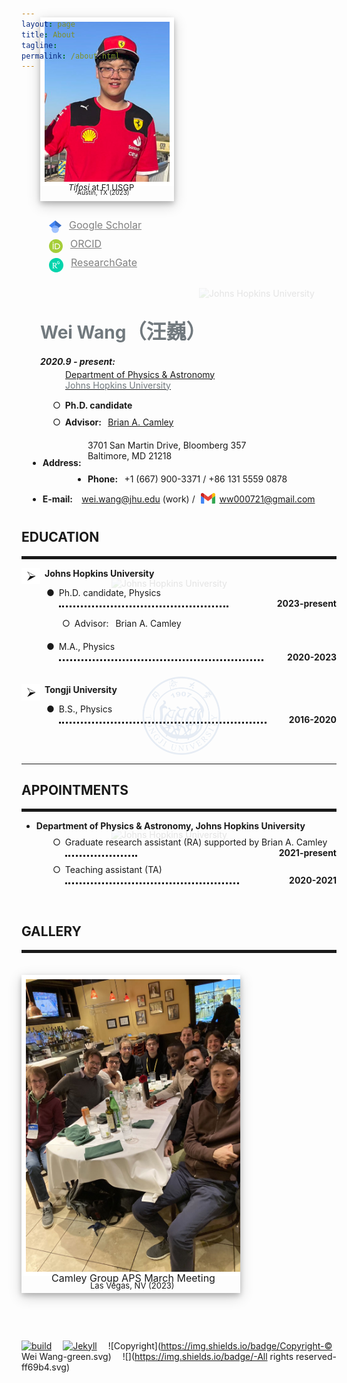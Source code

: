 ```yaml
---
layout: page
title: About
tagline:
permalink: /about.html
---
```


<div class="row" style="border: 0px solid green; overflow: hidden; margin: -120px 0px 0px 0px">
<div class="row" style="border: 0px solid red; margin: 20px 0px 0px 30px">
<div style='float:left; border: 0px solid black;'>
<div style="box-shadow: 0 4px 8px 0 rgba(0, 0, 0, 0.2), 0 6px 20px 0 rgba(0, 0, 0, 0.19); overflow: hidden;">
<img src='./images/2023usgp.png' alt="Photo" title="Forza Ferrari! Tifosi at 2023 F1 USGP!" style='width:200px;   border: 7px solid white'/>
<p id="text" style="margin:-10px 0px 0px 45px;"><font size="2"> <i>Tifosi</i> at F1 USGP</font></p>
<p style="margin:-10px 0px 7px 59px"><font size="1.8">Austin, TX (2023)</font></p>
</div>
<p style="margin: 28px 0px 0px 4px">
<svg style="float:left; margin:3px 12px 0px 10px" xmlns="http://www.w3.org/2000/svg" viewBox="0 0 512 512" width="20"><path fill="#4285f4" d="M256 411.12L0 202.667 256 0z"/><path fill="#356ac3" d="M256 411.12l256-208.453L256 0z"/><circle fill="#a0c3ff" cx="256" cy="362.667" r="149.333"/><path fill="#76a7fa" d="M121.037 298.667c23.968-50.453 75.392-85.334 134.963-85.334s110.995 34.881 134.963 85.334H121.037z"/></svg>
<a href="https://scholar.google.com/citations?user=zvd30L4AAAAJ&hl=en" target="_blank"> <font color="gray" size="3"><u>Google Scholar</u></font></a>
</p>
<p style="margin: 10px 0px 0px 4px">
<svg style="float:left; margin:3px 12px 0px 10px" width="22px" height="22px" viewBox="0 0 72 72" version="1.1"
    xmlns="http://www.w3.org/2000/svg"
    xmlns:xlink="http://www.w3.org/1999/xlink">
    <title>Orcid logo</title>
    <g id="Symbols" stroke="none" stroke-width="1" fill="none" fill-rule="evenodd">
        <g id="hero" transform="translate(-924.000000, -72.000000)" fill-rule="nonzero">
            <g id="Group-4">
                <g id="vector_iD_icon" transform="translate(924.000000, 72.000000)">
                    <path d="M72,36 C72,55.884375 55.884375,72 36,72 C16.115625,72 0,55.884375 0,36 C0,16.115625 16.115625,0 36,0 C55.884375,0 72,16.115625 72,36 Z" id="Path" fill="#A6CE39"></path>
                    <g id="Group" transform="translate(18.868966, 12.910345)" fill="#FFFFFF">
                        <polygon id="Path" points="5.03734929 39.1250878 0.695429861 39.1250878 0.695429861 9.14431787 5.03734929 9.14431787 5.03734929 22.6930505 5.03734929 39.1250878"></polygon>
                        <path d="M11.409257,9.14431787 L23.1380784,9.14431787 C34.303014,9.14431787 39.2088191,17.0664074 39.2088191,24.1486995 C39.2088191,31.846843 33.1470485,39.1530811 23.1944669,39.1530811 L11.409257,39.1530811 L11.409257,9.14431787 Z M15.7511765,35.2620194 L22.6587756,35.2620194 C32.49858,35.2620194 34.7541226,27.8438084 34.7541226,24.1486995 C34.7541226,18.1301509 30.8915059,13.0353795 22.4332213,13.0353795 L15.7511765,13.0353795 L15.7511765,35.2620194 Z" id="Shape"></path>
                        <path d="M5.71401206,2.90182329 C5.71401206,4.441452 4.44526937,5.72914146 2.86638958,5.72914146 C1.28750978,5.72914146 0.0187670918,4.441452 0.0187670918,2.90182329 C0.0187670918,1.33420133 1.28750978,0.0745051096 2.86638958,0.0745051096 C4.44526937,0.0745051096 5.71401206,1.36219458 5.71401206,2.90182329 Z" id="Path"></path>
                    </g>
                </g>
            </g>
        </g>
    </g>
</svg>
<a href="https://orcid.org/0000-0002-0053-1069" target="_blank"> <font color="gray" size="3"><u>ORCID</u></font></a>
</p>
<p style="margin: 10px 0px 36px 4px">
<svg xmlns="http://www.w3.org/2000/svg" xml:space="preserve" width="23px" height="23px" version="1.1" style="float:left; margin:3px 12px 0px 10px; shape-rendering:geometricPrecision; text-rendering:geometricPrecision; image-rendering:optimizeQuality; fill-rule:evenodd; clip-rule:evenodd"
viewBox="0 0 32 32"
 xmlns:xlink="http://www.w3.org/1999/xlink"
 xmlns:xodm="http://www.corel.com/coreldraw/odm/2003">
 <defs>
  <style type="text/css">
   <![CDATA[
    .fil2 {fill:#04D4AC;fill-rule:nonzero}
    .fil3 {fill:white;fill-rule:nonzero}
   ]]>
  </style>
 </defs>
 <g>
  <path class="fil2" d="M32.04 15.97c0,8.85 -7.18,16.03 -16.02,16.03 -8.85,0 -16.02,-7.18 -16.02,-16.03 0,-8.85 7.17,-16.03 16.02,-16.03 8.84,0 16.02,7.18 16.02,16.03zm-14.79 7c-1.43,-0.28 -2.28,-1.11 -4.45,-4.33 -0.72,-1.08 -0.72,-1.08 -1.42,-1.13 -1.03,-0.07 -0.95,-0.25 -0.92,2.02 0.04,2.58 0.01,2.52 1.5,2.77 0.39,0.06 0.42,0.09 0.42,0.32 0,0.26 0,0.26 -2.62,0.28 -2.46,0.02 -2.62,0.01 -2.67,-0.14 -0.1,-0.29 0.05,-0.43 0.59,-0.53 0.61,-0.11 0.93,-0.36 1.01,-0.78 0.04,-0.16 0.05,-2.32 0.03,-4.8 -0.03,-5.21 0.03,-4.9 -0.93,-5.11 -0.6,-0.13 -0.79,-0.27 -0.71,-0.51 0.06,-0.16 0.19,-0.17 2.92,-0.22 4.06,-0.08 4.82,0.05 5.9,1.01 1.13,1.01 1.29,2.55 0.39,3.84 -0.4,0.58 -1.2,1.2 -1.82,1.43 -0.29,0.11 -0.53,0.23 -0.53,0.27 0,0.12 0.92,1.43 1.49,2.13 1.52,1.85 2.34,2.57 3.19,2.79 0.53,0.14 0.68,0.29 0.53,0.55 -0.16,0.27 -0.96,0.33 -1.9,0.14zm-3.83 -6.63c2,-0.82 2.15,-3.57 0.25,-4.38 -0.49,-0.21 -0.62,-0.22 -1.85,-0.22 -1.33,0 -1.33,0 -1.35,2.31 -0.02,1.27 -0.01,2.37 0.02,2.43 0.09,0.21 2.34,0.1 2.93,-0.14zm6.97 -2.85c-1.55,-0.29 -2.06,-1.24 -1.98,-3.68 0.04,-1.35 0.15,-1.72 0.67,-2.28 0.92,-0.99 3.2,-0.9 4.04,0.16 0.36,0.45 0.33,0.59 -0.17,0.74 -0.39,0.13 -0.39,0.13 -0.75,-0.23 -0.85,-0.82 -2.32,-0.52 -2.58,0.54 -0.13,0.47 -0.12,2.46 0.01,2.91 0.35,1.27 2.46,1.27 2.82,0 0.22,-0.81 0.17,-0.87 -0.8,-0.92 -0.47,-0.02 -0.47,-0.02 -0.47,-0.41 0,-0.38 0,-0.38 1.12,-0.41 1.45,-0.03 1.43,-0.05 1.36,1.01 -0.09,1.33 -0.45,1.97 -1.32,2.35 -0.57,0.24 -1.35,0.33 -1.95,0.22z"/>
  <path class="fil3" d="M17.25 22.97c-1.43,-0.28 -2.28,-1.11 -4.45,-4.33 -0.72,-1.08 -0.72,-1.08 -1.42,-1.13 -1.03,-0.07 -0.95,-0.25 -0.92,2.02 0.04,2.58 0.01,2.52 1.5,2.77 0.39,0.06 0.42,0.09 0.42,0.32 0,0.26 0,0.26 -2.62,0.28 -2.46,0.02 -2.62,0.01 -2.67,-0.14 -0.1,-0.29 0.05,-0.43 0.59,-0.53 0.61,-0.11 0.93,-0.36 1.01,-0.78 0.04,-0.16 0.05,-2.32 0.03,-4.8 -0.03,-5.21 0.03,-4.9 -0.93,-5.11 -0.6,-0.13 -0.79,-0.27 -0.71,-0.51 0.06,-0.16 0.19,-0.17 2.92,-0.22 4.06,-0.08 4.82,0.05 5.9,1.01 1.13,1.01 1.29,2.55 0.39,3.84 -0.4,0.58 -1.2,1.2 -1.82,1.43 -0.29,0.11 -0.53,0.23 -0.53,0.27 0,0.12 0.92,1.43 1.49,2.13 1.52,1.85 2.34,2.57 3.19,2.79 0.53,0.14 0.68,0.29 0.53,0.55 -0.16,0.27 -0.96,0.33 -1.9,0.14zm-3.83 -6.63c2,-0.82 2.15,-3.57 0.25,-4.38 -0.49,-0.21 -0.62,-0.22 -1.85,-0.22 -1.33,0 -1.33,0 -1.35,2.31 -0.02,1.27 -0.01,2.37 0.02,2.43 0.09,0.21 2.34,0.1 2.93,-0.14zm6.97 -2.85c-1.55,-0.29 -2.06,-1.24 -1.98,-3.68 0.04,-1.35 0.15,-1.72 0.67,-2.28 0.92,-0.99 3.2,-0.9 4.04,0.16 0.36,0.45 0.33,0.59 -0.17,0.74 -0.39,0.13 -0.39,0.13 -0.75,-0.23 -0.85,-0.82 -2.32,-0.52 -2.58,0.54 -0.13,0.47 -0.12,2.46 0.01,2.91 0.35,1.27 2.46,1.27 2.82,0 0.22,-0.81 0.17,-0.87 -0.8,-0.92 -0.47,-0.02 -0.47,-0.02 -0.47,-0.41 0,-0.38 0,-0.38 1.12,-0.41 1.45,-0.03 1.43,-0.05 1.36,1.01 -0.09,1.33 -0.45,1.97 -1.32,2.35 -0.57,0.24 -1.35,0.33 -1.95,0.22zm0 0z"/>
 </g>
</svg>
<a href="https://www.researchgate.net/profile/Wei-Wang-436" target="_blank"> <font color="gray" size="3"><u>ResearchGate</u></font></a>
</p>
</div>
<p style="margin:0px 0px 100px 0px; border: 0px solid yellow;">&ensp;</p>
<div style="float:left;margin:0px 80px 0px 0px; border: 0px solid red;">&ensp;</div>
<div style='float:left; border: 0px solid red;'>
<h1> <font color="#71797E"><b>Wei Wang<font face="KaiTi" size="6">（汪巍）</font></b></font></h1>

<p><i><b>2020.9 - present:</b></i></p>

<p style="margin: -10px 0px 0px 40px"><a href="https://physics-astronomy.jhu.edu" target="_blank">Department of Physics & Astronomy</a></p>

<p style="margin: 0px 0px 0px 40px"><a href="https://www.jhu.edu/"><font color="#71797E">Johns Hopkins University</font></a></p>

<p style="margin: 15px 0px 0px 20px">&cir;&ensp;<b>Ph.D. candidate</b></p>

<p style="margin: 10px 0px 0px 20px">&cir;&ensp;<b>Advisor: &ensp;</b><a href="https://bcamley.github.io" target="_blank">Brian A. Camley</a></p>

<div class="row" style="border: 0px solid green; margin: 20px 0px 0px -20px; width: 100%">
<ul style="float:left; border: 0px solid green;">
<li> <p><b>Address: &ensp;</b></p> </li>
</ul>
<p style="float: none; margin: 0px 0px 0px 0px; border: 0px solid red;">3701 San Martin Drive, Bloomberg 357<br/>Baltimore, MD 21218</p> 
</div>


<ul style="margin: 20px 0px 0px -20px">
<li>
 <p><b>Phone: &ensp;</b>+1 (667) 900-3371 / +86 131 5559 0878 </p>
</li>

<li>
 <p><b>E-mail: &ensp;</b> <a href="mailto:wei.wang@jhu.edu">wei.wang@jhu.edu</a> (work) / <svg style="margin:0px 3px -2px 5px" xmlns="http://www.w3.org/2000/svg" viewBox="52 42 88 66" width="23"><path fill="#4285f4" d="M58 108h14V74L52 59v43c0 3.32 2.69 6 6 6"/><path fill="#34a853" d="M120 108h14c3.32 0 6-2.69 6-6V59l-20 15"/><path fill="#fbbc04" d="M120 48v26l20-15v-8c0-7.42-8.47-11.65-14.4-7.2"/><path fill="#ea4335" d="M72 74V48l24 18 24-18v26L96 92"/><path fill="#c5221f" d="M52 51v8l20 15V48l-5.6-4.2c-5.94-4.45-14.4-.22-14.4 7.2"/></svg>
 <a href="mailto:ww000721@gmail.com">ww000721@gmail.com</a>
 </p>
</li>
</ul>

</div>
</div>
</div>

<img src='./images/jhu_logo.png' alt="Johns Hopkins University" title="Johns Hopkins University" style='float:right; width:220px; margin:-360px 0px 0px 0px; opacity:0.1'/>

<p style="margin:0px 0px -20px 0px">&ensp;</p>


## **EDUCATION**

<hr style="height:5px;" />

<img src='https://raw.githubusercontent.com/NoNo721/Pictures/master/arrow.png' alt="-" title="right arrow" style='float:left; width:30px;height:10 px'/>&ensp;**Johns Hopkins University**


<div class="row" style="border: 0px solid green; overflow:hidden; margin:0px 0px 0px 40px">
    <div style="float:left; border: 0px solid black;">&#x25cf;&ensp;Ph.D. candidate, Physics</div>
    <div class="column" style="float:left; border: 0px solid black; overflow:hidden; width:66%"><hr style="margin:12px 15px 0px 20px;border-top: dotted 3px; background-color: transparent;"/></div>
    <div class="column" style="float:right; border:0px solid black;"><b>2023-present</b></div>
</div>


<p style="margin: 15px 0px 20px 65px">&cir;&ensp;Advisor: &ensp;Brian A. Camley</p>

<div class="row" style="border: 0px solid green; overflow:hidden; margin:0px 0px 0px 40px">
    <div style="float:left; border: 0px solid black;">&#x25cf;&ensp;M.A., Physics</div>
    <div class="column" style="float:left; border: 0px solid black; overflow:hidden; width:78%"><hr style="margin:12px 15px 0px 20px;border-top: dotted 3px; background-color: transparent;"/></div>
    <div class="column" style="float:right; border:0px solid black;"><b>2020-2023</b></div>
</div>

<p style="margin:0px 0px 35px 0px"></p>

<img src='./images/jhu_logo.png' alt="Johns Hopkins University" title="Johns Hopkins University" style='float:right; width:220px; margin:-170px 140px 0px 0px; opacity:0.1'/>

<img src='https://raw.githubusercontent.com/NoNo721/Pictures/master/arrow.png' alt="-" title="right arrow" style='float:left; width:30px;height:10 px'/>&ensp;**Tongji University**


<div class="row" style="border: 0px solid green; overflow:hidden; margin:0px 0px 0px 40px">
    <div style="float:left; border: 0px solid black;">&#x25cf;&ensp;B.S., Physics <!--(*summa cum laude*)--> </div>
    <div class="column" style="float:left; border: 0px solid black; overflow:hidden; width:79%"><hr style="margin:12px 15px 0px 20px;border-top: dotted 3px; background-color: transparent;"/></div>
    <div class="column" style="float:right; border:0px solid black;"><b>2016-2020</b></div>
</div>


<img src='https://raw.githubusercontent.com/NoNo721/Pictures/master/tongjilogo.jpeg' alt="Tongji University" title="Tongji University" style='float:right; width:130px;margin:-80px 184px 0px 0px; opacity:0.1'/>
&emsp;

&emsp;

<hr/>

## **APPOINTMENTS**
<hr style="height:5px;" />

* **Department of Physics & Astronomy, Johns Hopkins University**
<div class="row" style="border: 0px solid green; overflow:hidden; margin:-5px 0px 10px 50px">
    <div style="float:left; border: 0px solid black;">&cir;&ensp;Graduate research assistant (RA) supported by Brian A. Camley</div>
    <div class="column" style="float:left; border: 0px solid black; overflow:hidden; width:33%"><hr style="margin:12px 15px 0px 20px;border-top: dotted 3px; background-color: transparent;"/></div>
    <div class="column" style="float:right; border:0px solid black;"><b>2021-present</b></div>
</div>

<div class="row" style="border: 0px solid green; overflow:hidden; margin:0px 0px 0px 50px">
    <div style="float:left; border: 0px solid black;">&cir;&ensp;Teaching assistant (TA)</div>
    <div class="column" style="float:left; border: 0px solid black; overflow:hidden; width:69%"><hr style="margin:12px 15px 0px 20px;border-top: dotted 3px; background-color: transparent;"/></div>
    <div class="column" style="float:right; border:0px solid black;"><b>2020-2021</b></div>
</div>

<img src='./images/jhu_logo.png' alt="Johns Hopkins University" title="Johns Hopkins University" style='float:right; width:220px; margin:-90px 140px 0px 0px; opacity:0.1'/>

&emsp;


## **GALLERY**

<hr style="height:5px;" />


<div style='margin: 35px 0px 0px 0px; box-shadow: 0 4px 8px 0 rgba(0, 0, 0, 0.2), 0 6px 20px 0 rgba(0, 0, 0, 0.19); width: 350px; overflow: hidden;'>
<img src='./images/camleyGroup.jpg' alt="Camley Group" title="Camley Group 2023 March Meeting" style='width:350px;border: 7px solid white'/>
<p id="text" style="margin:-10px 0px 0px 48px"><font size="3"> Camley Group APS March Meeting</font></p>
<p style="margin:-7px 0px 4px 110px"><font size="2">Las Vegas, NV (2023)</font></p> 
</div>


&ensp;

&ensp;

[![build](https://img.shields.io/badge/build-GitHub-brightgreen.svg)](https://github.com/NoNo721/NoNo721.github.io) &emsp;[![Jekyll](https://img.shields.io/badge/Jekyll-4.3.2-blue.svg)](https://jekyllrb.com) &emsp;![Copyright](https://img.shields.io/badge/Copyright-© Wei Wang-green.svg) &emsp;![](https://img.shields.io/badge/-All rights reserved-ff69b4.svg)

<p style="margin:0px 0px -120px 0px">&ensp;</p>


